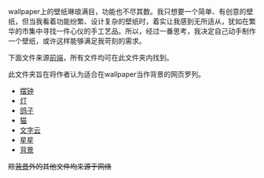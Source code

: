 wallpaper上的壁纸琳琅满目，功能也不尽其数。我只想要一个简单、有创意的壁纸，但当我看着功能纷繁、设计复杂的壁纸时，着实让我感到无所适从，犹如在繁华的市集中寻找一件心仪的手工艺品。所以，经过一番思考，我决定自己动手制作一个壁纸，或许这样能够满足我苛刻的需求。

下面文件来源[前端](../../前端/)，所有文件均可在此文件夹内找到。

此文件夹旨在将作者认为适合在wallpaper当作背景的网页罗列。
- [摆钟](../居然被我看上的小玩意/小组件/摆钟.html)
- [灯](../居然被我看上的小玩意/小组件/灯.html)
- [鸽子](../居然被我看上的小玩意/小组件/鸽子.html)
- [猫](../居然被我看上的小玩意/小组件/猫.html)
- [文字云](../居然被我看上的小玩意/小组件/文字云.html)
- [星星](../居然被我看上的小玩意/小组件/星星.html)
- [背景](../背景)

~~除[背景](../背景)外的其他文件均来源于网络~~